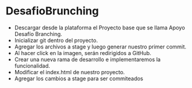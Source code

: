 # DesafioBrunching
* Descargar desde la plataforma el Proyecto base que se llama Apoyo Desafío
 Branching.
* Inicializar git dentro del proyecto.
* Agregar los archivos a stage y luego generar nuestro primer commit.
* Al hacer click en la imagen, serán redirigidos a GitHub.
* Crear una nueva rama de desarrollo e implementaremos la funcionalidad.
* Modificar el index.html de nuestro proyecto.
* Agregar los cambios a stage para ser commiteados
